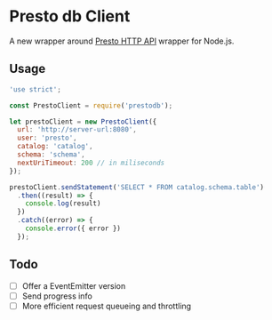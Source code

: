 # Presto db Client

A new wrapper around [Presto HTTP API](https://github.com/prestodb/presto/wiki/HTTP-Protocol) wrapper for Node.js.

## Usage

```js
'use strict';

const PrestoClient = require('prestodb');

let prestoClient = new PrestoClient({
  url: 'http://server-url:8080',
  user: 'presto',
  catalog: 'catalog',
  schema: 'schema',
  nextUriTimeout: 200 // in miliseconds
});

prestoClient.sendStatement('SELECT * FROM catalog.schema.table')
  .then((result) => {
    console.log(result)
  })
  .catch((error) => {
    console.error({ error })
  });
```


## Todo

- [ ] Offer a EventEmitter version
- [ ] Send progress info
- [ ] More efficient request queueing and throttling 
